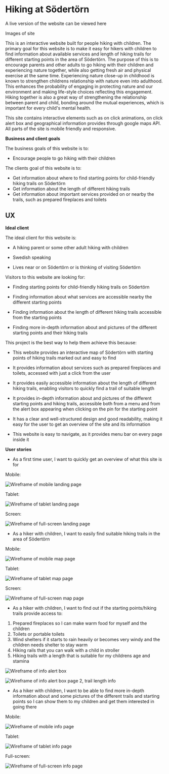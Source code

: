 # Hiking at Södertörn

A live version of the website can be viewed here

Images of site 

This is an interactive website built for people hiking with children. The primary goal for this website is to make it easy for hikers with children to find information about available services and length of hiking trails for different starting points in the area of Södertörn. The purpose of this is to encourage parents and other adults to go hiking with their children and experiencing nature together, while also getting fresh air and physical exercise at the same time. Experiencing nature close-up in childhood is known to strengthen childrens relationship with nature even into adulthood. This enhances the probability of engaging in protecting nature and our environment and making life-style choices reflecting this engagement. Hiking together is also a great way of strengthening the relationship between parent and child, bonding around the mutual experiences, which is important for every child's mental health.

This site contains interactive elements such as on click animations, on click alert box and geographical information provides through google maps API. All parts of the site is mobile friendly and responsive.


__Business and client goals__

The business goals of this website is to:
* Encourage people to go hiking with their children 

The clients goal of this website is to:

* Get information about where to find starting points for child-friendly hiking trails on Södertörn
* Get information about the length of different hiking trails
* Get information about important services provided on or nearby the trails, such as prepared fireplaces and toilets


## UX

__Ideal client__

The ideal client for this website is:

- A hiking parent or some other adult hiking with children

- Swedish speaking

- Lives near or on Södertörn or is thinking of visiting Södertörn



Visitors to this website are looking for: 

- Finding starting points for child-friendly hiking trails on Södertörn

- Finding information about what services are accessible nearby the different starting points

- Finding information about the length of different hiking trails accessible from the starting points

- Finding more in-depth information about and pictures of the different starting points and their hiking trails


This project is the best way to help them achieve this because:

- This website provides an interactive map of Södertörn with starting points of hiking trails marked out and easy to find

- It provides information about services such as prepared fireplaces and toilets, accessed with just a click from the user

- It provides easily accessible information about the length of different hiking trails, enabling visitors to quickly find a trail of suitable length 

- It provides in-depth information about and pictures of the different starting points and hiking trails, accessible both from a menu and from the alert box appearing when clicking on the pin for the starting point

- It has a clear and well-structured design and good readability, making it easy for the user to get an overview of the site and its information

- This website is easy to navigate, as it provides menu bar on every page inside it

__User stories__

- As a first time user, I want to quickly get an overview of what this site is for 

Mobile:

![Wireframe of mobile landing page](./assets/images/mobile-landing-page.png)

Tablet:

![Wireframe of tablet landing page](./assets/images/tablet-landing-page.png)

Screen: 

![Wireframe of full-screen landing page](./assets/images/full-screen-landing-page.png)


- As a hiker with children, I want to easily find suitable hiking trails in the area of Södertörn

Mobile:

![Wireframe of mobile map page](./assets/images/mobile-map-page.png)

Tablet:

![Wireframe of tablet map page](./assets/images/tablet-map-page.png)

Screen: 

![Wireframe of full-screen map page](./assets/images/full-screen-map-page.png)



- As a hiker with children, I want to find out if the starting points/hiking trails provide access to:
 1. Prepared fireplaces so I can make warm food for myself and the children
 2. Toilets or portable toilets
 3. Wind shelters if it starts to rain heavily or becomes very windy and the children needs shelter to stay warm
 4. Hiking rails that you can walk with a child in stroller
 5. Hiking trails with a length that is suitable for my childrens age and stamina
 
![Wireframe of info alert box](./assets/images/info-alert-box.png)

![Wireframe of info alert box page 2, trail length info](./assets/images/info-alert-box-trails.png)
 

- As a hiker with children, I want to be able to find more in-depth information about and some pictures of the different trails and starting points so I can show them to my children and get them interested in going there

Mobile:

 
![Wireframe of mobile info page](./assets/images/mobile-info-page.png)

Tablet:

![Wireframe of tablet info page](./assets/images/tablet-info-page.png)

Full-screen:

![Wireframe of full-screen info page](./assets/images/full-screen-info-page.png)


